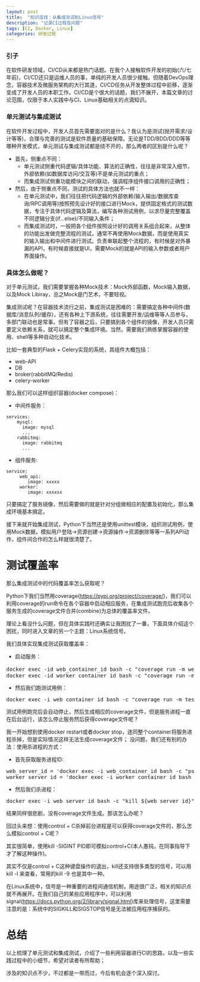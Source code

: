 ```yaml
---
layout: post
title:  "知识连线：从集成测试到Linux信号"
description: "记录CI过程及问题"
tags: [CI, Docker, Linux]
categories: 研发过程
---
```


### 引子
在软件研发领域，CI/CD从来都是热门话题。在我个人接触软件开发的初始(六/七年前)，CI/CD还只是运维人员的事，单纯的开发人员很少接触。但随着DevOps理念，容器技术及微服务架构的大行其道，CI/CD任务从开发整体过程中前移，逐渐变成了开发人员的本职工作。CI/CD是个很大的话题，我们不展开，本篇文章的讨论范围，仅限于本人实践中与CI、Linux基础相关的点滴知识。

### 单元测试与集成测试
在软件开发过程中，开发人员首先需要面对的是什么？我认为是测试(抛开需求/设计等等)，合理与完善的测试是软件质量的基础保障。无论是TDD/BDD/DDD等等哪种开发模式，单元测试与集成测试都是绕不开的，那么两者的区别是什么呢？
* 首先，侧重点不同：
  * 单元测试侧重代码逻辑/具体功能、算法的正确性，往往是非常深入细节，外部依赖(如数据库访问/交互等)不是单元测试的重点；
  * 而集成测试侧重功能模块之间的联动，强调程序组件接口调用的正确性；
* 然后，由于侧重点不同，测试的具体方法也就不一样：
  * 在单元测试中，我们往往把代码逻辑的外部依赖(输入输出/数据库查询/RPC调用等)按照预先设计好的接口进行Mock，提供固定格式的测试数据，专注于具体代码逻辑及算法，编写各种测试用例，以求尽量完整覆盖不同逻辑分支(if...else)/不同输入条件；
  * 而集成测试时，一般把各个组件按照设计好的调用关系组合起来，从整体的功能出发做完整流程的测试，通常不再使用Mock数据，而是使用真实的输入输出和中间件进行测试。负责串联起整个流程的，有时候是对外暴漏的API，有时候直接就是UI，需要Mock的就是API的输入参数或者用户界面操作。

### 具体怎么做呢？
对于单元测试，我们需要掌握各种Mock技术：Mock外部函数，Mock输入数据，以及Mock Libiray，总之Mock是门艺术，不要轻视。

集成测试呢？在容器技术流行之前，集成测试是困难的：需要搞定各种中间件(数据库/消息队列/缓存)，还有各种上下游系统，往往需要开发/运维等等人员参与，多部门联动也是常事。但有了容器之后，只要搞到各个组件的镜像，开发人员只需要定义依赖关系，就可以搞定整个集成环境。当然，需要我们熟练掌握容器的使用、shell等多种自动化技术。

比如一套典型的Flask + Celery实现的系统，其组件大概包括：
* web-API
* DB
* broker(rabbitMQ/Redis)
* celery-worker

那么我们可以这样组织容器(docker compose)：
* 中间件服务：
<pre><code>services:
    mysql:
      image: mysql
      ...
    rabbitmq:
      image: rabbitmq
      ...
</code></pre>
* 组件服务:
<pre><code>service:
     web_api:
        image: xxxxx
     worker:
        image: xxxxxx
</code></pre>
只要搞定了服务镜像，然后需要做的就是针对分组做相应的配置及初始化，那么集成环境基本搞定。

接下来就开始集成测试，Python下当然还是使用unittest模块，组织测试用例，使用Mock数据，模拟用户登陆->资源创建->资源操作->资源删除等等一系列API动作，组件间合作的怎么样就很清楚了。

# 测试覆盖率
那么集成测试中的代码覆盖率怎么获取呢？

Python下我们当然用coverage(https://pypi.org/project/coverage/)，我们可以利用coverage的run命令在各个容器中启动相应服务，在集成测试跑完后收集各个服务生成的coverage文件合并(combine)为总体的覆盖率文件。

理论上看没什么问题，但在具体实践时还确实让我困扰了一番，下面具体介绍这个困扰，同时进入文章的另一个主题：Linux系统信号。

我们具体实现集成测试获取覆盖率：
* 启动服务：
<pre>docker exec -id web_container_id bash -c "coverage run -m web_api"  # -d让任务后台执行，不阻塞后续命令
docker exec -id worker_container_id bash -c "coverage run -m worker"
</pre>
* 然后我们跑测试用例：
<pre>docker exec -i web_container_id bash -c "coverage run -m test"</pre>
测试用例跑完后会自动停止，然后生成相应的coverage文件，但是服务进程一直在后台运行，该怎么停止服务然后获得coverage文件呢？

我一开始想到使用docker restart或者docker stop，连同整个container将服务进程杀掉，但是实际情况这样无法生成coverage文件；
没问题，我们还有别的办法：使用杀进程的方式：
* 首先获取服务进程ID:
<pre>web_server_id = 'docker exec -i web_container_id bash -c "ps -ef |grep web_api | awk '{print $2}'"'
worker_server_id = 'docker exec -i worker_container_id bash -c "ps -ef |grep worker | awk '{print $2}'"'</pre>

* 然后我们杀进程：
<pre>docker exec -i web_server_id bash -c "kill ${web_server_id}"</pre>
结果同样很悲剧，没有coverage文件生成。那该怎么办呢？

回过头来想：使用control + C杀掉前台进程是可以获得coverage文件的，那么怎么模拟control + C呢？

其实很简单，使用kill -SIGINT PID即可模拟control+C(本人愚钝，在同事指导下才了解这种操作)。

其实不仅是control + C这种键盘操作的退出，kill还支持很多类型的信号，可以用kill -l 来查看，常用的kill -9 也是其中一种。

在Linux系统中，信号是一种重要的进程间通信机制，用途很广泛，相关的知识点就不再展开。在我们自己的某些应用程序中，可以利用signal(https://docs.python.org/2/library/signal.html)库来处理信号，这里需要注意的是：系统中的SIGKILL和SIGSTOP信号是无法被应用程序捕获的。

# 总结
以上梳理了单元测试和集成测试，介绍了一些利用容器进行CI的思路，以及一些实践过程中的小细节，希望对读者有所帮助；

涉及的知识点不少，不过都是一带而过，今后有机会逐个深入探讨。